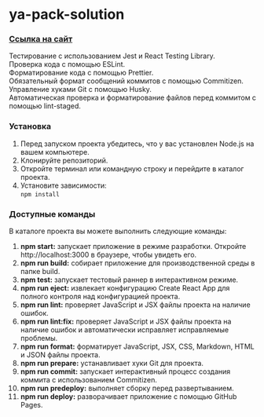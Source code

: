 # ya-pack-solution

### **[Ссылка на сайт](https://alexandrsharganov.github.io/ya-pack-solution/)**

Тестирование с использованием Jest и React Testing Library.  
Проверка кода с помощью ESLint.  
Форматирование кода с помощью Prettier.  
Обязательный формат сообщений коммитов с помощью Commitizen.  
Управление хуками Git с помощью Husky.  
Автоматическая проверка и форматирование файлов перед коммитом с помощью lint-staged.

### Установка

1. Перед запуском проекта убедитесь, что у вас установлен Node.js на вашем компьютере.
2. Клонируйте репозиторий.
3. Откройте терминал или командную строку и перейдите в каталог проекта.
4. Установите зависимости:  
   `npm install`

### Доступные команды

В каталоге проекта вы можете выполнить следующие команды:

1. **npm start:** запускает приложение в режиме разработки. Откройте http://localhost:3000 в браузере, чтобы увидеть его.
2. **npm run build:** собирает приложение для производственной среды в папке build.
3. **npm test:** запускает тестовый раннер в интерактивном режиме.
4. **npm run eject:** извлекает конфигурацию Create React App для полного контроля над конфигурацией проекта.
5. **npm run lint:** проверяет JavaScript и JSX файлы проекта на наличие ошибок.
6. **npm run lint:fix:** проверяет JavaScript и JSX файлы проекта на наличие ошибок и автоматически исправляет исправляемые проблемы.
7. **npm run format:** форматирует JavaScript, JSX, CSS, Markdown, HTML и JSON файлы проекта.
8. **npm run prepare:** устанавливает хуки Git для проекта.
9. **npm run commit:** запускает интерактивный процесс создания коммита с использованием Commitizen.
10. **npm run predeploy:** выполняет сборку перед развертыванием.
11. **npm run deploy:** разворачивает приложение с помощью GitHub Pages.
